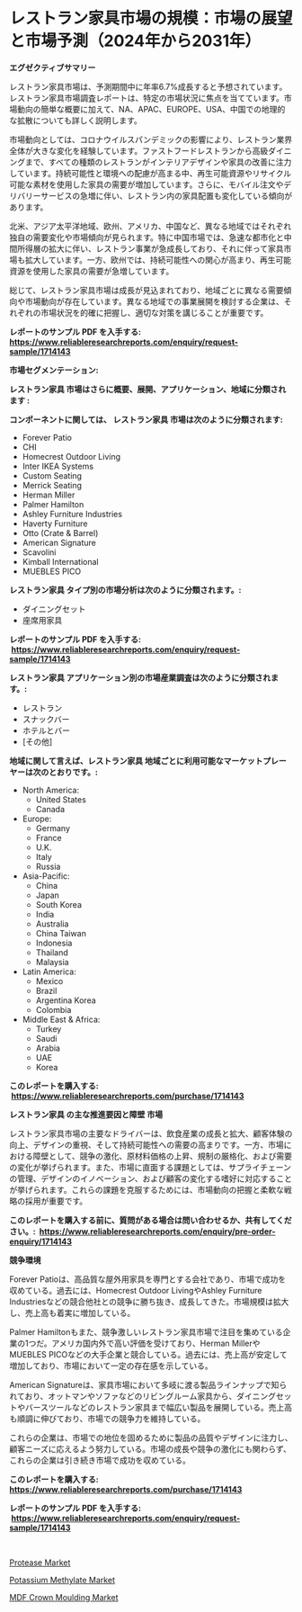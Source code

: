 <p><h1>レストラン家具市場の規模：市場の展望と市場予測（2024年から2031年）</h1></p><p><strong>エグゼクティブサマリー</strong></p>
<p><p>レストラン家具市場は、予測期間中に年率6.7%成長すると予想されています。レストラン家具市場調査レポートは、特定の市場状況に焦点を当てています。市場動向の簡単な概要に加えて、NA、APAC、EUROPE、USA、中国での地理的な拡散についても詳しく説明します。</p><p>市場動向としては、コロナウイルスパンデミックの影響により、レストラン業界全体が大きな変化を経験しています。ファストフードレストランから高級ダイニングまで、すべての種類のレストランがインテリアデザインや家具の改善に注力しています。持続可能性と環境への配慮が高まる中、再生可能資源やリサイクル可能な素材を使用した家具の需要が増加しています。さらに、モバイル注文やデリバリーサービスの急増に伴い、レストラン内の家具配置も変化している傾向があります。</p><p>北米、アジア太平洋地域、欧州、アメリカ、中国など、異なる地域ではそれぞれ独自の需要変化や市場傾向が見られます。特に中国市場では、急速な都市化と中間所得層の拡大に伴い、レストラン事業が急成長しており、それに伴って家具市場も拡大しています。一方、欧州では、持続可能性への関心が高まり、再生可能資源を使用した家具の需要が急増しています。</p><p>総じて、レストラン家具市場は成長が見込まれており、地域ごとに異なる需要傾向や市場動向が存在しています。異なる地域での事業展開を検討する企業は、それぞれの市場状況を的確に把握し、適切な対策を講じることが重要です。</p></p>
<p><strong>レポートのサンプル PDF を入手する: <a href="https://www.reliableresearchreports.com/enquiry/request-sample/1714143">https://www.reliableresearchreports.com/enquiry/request-sample/1714143</a></strong></p>
<p><strong>市場セグメンテーション:</strong></p>
<p><strong> レストラン家具 市場はさらに概要、展開、アプリケーション、地域に分類されます :</strong></p>
<p><strong>コンポーネントに関しては、 レストラン家具 市場は次のように分類されます: &nbsp;</strong></p>
<p><ul><li>Forever Patio</li><li>CHI</li><li>Homecrest Outdoor Living</li><li>Inter IKEA Systems</li><li>Custom Seating</li><li>Merrick Seating</li><li>Herman Miller</li><li>Palmer Hamilton</li><li>Ashley Furniture Industries</li><li>Haverty Furniture</li><li>Otto (Crate & Barrel)</li><li>American Signature</li><li>Scavolini</li><li>Kimball International</li><li>MUEBLES PICO</li></ul></p>
<p><strong> レストラン家具 タイプ別の市場分析は次のように分類されます。:</strong></p>
<p><ul><li>ダイニングセット</li><li>座席用家具</li></ul></p>
<p><strong>レポートのサンプル PDF を入手する: &nbsp;<a href="https://www.reliableresearchreports.com/enquiry/request-sample/1714143">https://www.reliableresearchreports.com/enquiry/request-sample/1714143</a></strong></p>
<p><strong> レストラン家具 アプリケーション別の市場産業調査は次のように分類されます。:</strong></p>
<p><ul><li>レストラン</li><li>スナックバー</li><li>ホテルとバー</li><li>[その他]</li></ul></p>
<p><strong>地域に関して言えば、レストラン家具 地域ごとに利用可能なマーケットプレーヤーは次のとおりです。:</strong></p>
<p><ul>
    <li>
        North America:
        <ul>
            <li>United States</li>
            <li>Canada</li>
        </ul>
    </li>
    <li>
        Europe:
        <ul>
            <li>Germany</li>
            <li>France</li>
            <li>U.K.</li>
            <li>Italy</li>
            <li>Russia</li>
        </ul>
    </li>
    <li>
        Asia-Pacific:
        <ul>
            <li>China</li>
            <li>Japan</li>
            <li>South Korea</li>
            <li>India</li>
            <li>Australia</li>
            <li>China Taiwan</li>
            <li>Indonesia</li>
            <li>Thailand</li>
            <li>Malaysia</li>
        </ul>
    </li>
    <li>
        Latin America:
        <ul>
            <li>Mexico</li>
            <li>Brazil</li>
            <li>Argentina Korea</li>
            <li>Colombia</li>
        </ul>
    </li>
    <li>
        Middle East & Africa:
        <ul>
            <li>Turkey</li>
            <li>Saudi</li>
            <li>Arabia</li>
            <li>UAE</li>
            <li>Korea</li>
        </ul>
    </li>
    </ul></p>
<p><strong>このレポートを購入する: &nbsp;<a href="https://www.reliableresearchreports.com/purchase/1714143">https://www.reliableresearchreports.com/purchase/1714143</a></strong></p>
<p><strong>レストラン家具 の主な推進要因と障壁 市場</strong></p>
<p><p>レストラン家具市場の主要なドライバーは、飲食産業の成長と拡大、顧客体験の向上、デザインの重視、そして持続可能性への需要の高まりです。一方、市場における障壁として、競争の激化、原材料価格の上昇、規制の厳格化、および需要の変化が挙げられます。また、市場に直面する課題としては、サプライチェーンの管理、デザインのイノベーション、および顧客の変化する嗜好に対応することが挙げられます。これらの課題を克服するためには、市場動向の把握と柔軟な戦略の採用が重要です。</p></p>
<p><strong>このレポートを購入する前に、質問がある場合は問い合わせるか、共有してください。:&nbsp; <a href="https://www.reliableresearchreports.com/enquiry/pre-order-enquiry/1714143">https://www.reliableresearchreports.com/enquiry/pre-order-enquiry/1714143</a></strong></p>
<p><strong>競争環境</strong></p>
<p><p>Forever Patioは、高品質な屋外用家具を専門とする会社であり、市場で成功を収めている。過去には、Homecrest Outdoor LivingやAshley Furniture Industriesなどの競合他社との競争に勝ち抜き、成長してきた。市場規模は拡大し、売上高も着実に増加している。</p><p>Palmer Hamiltonもまた、競争激しいレストラン家具市場で注目を集めている企業の1つだ。アメリカ国内外で高い評価を受けており、Herman MillerやMUEBLES PICOなどの大手企業と競合している。過去には、売上高が安定して増加しており、市場において一定の存在感を示している。</p><p>American Signatureは、家具市場において多岐に渡る製品ラインナップで知られており、オットマンやソファなどのリビングルーム家具から、ダイニングセットやバースツールなどのレストラン家具まで幅広い製品を展開している。売上高も順調に伸びており、市場での競争力を維持している。</p><p>これらの企業は、市場での地位を固めるために製品の品質やデザインに注力し、顧客ニーズに応えるよう努力している。市場の成長や競争の激化にも関わらず、これらの企業は引き続き市場で成功を収めている。</p></p>
<p><strong>このレポートを購入する: &nbsp; <a href="https://www.reliableresearchreports.com/purchase/1714143">https://www.reliableresearchreports.com/purchase/1714143</a></strong></p>
<p><strong>レポートのサンプル PDF を入手する: &nbsp;<a href="https://www.reliableresearchreports.com/enquiry/request-sample/1714143">https://www.reliableresearchreports.com/enquiry/request-sample/1714143</a></strong><strong></strong></p>
<p>&nbsp;</p>
<p><p><a href="https://github.com/beatblasta/Market-Research-Report-List-2/blob/main/protease-market.md">Protease Market</a></p><p><a href="https://github.com/angelajermaine/Market-Research-Report-List-2/blob/main/potassium-methylate-market.md">Potassium Methylate Market</a></p><p><a href="https://github.com/shotows/Market-Research-Report-List-1/blob/main/mdf-crown-moulding-market.md">MDF Crown Moulding Market</a></p></p>